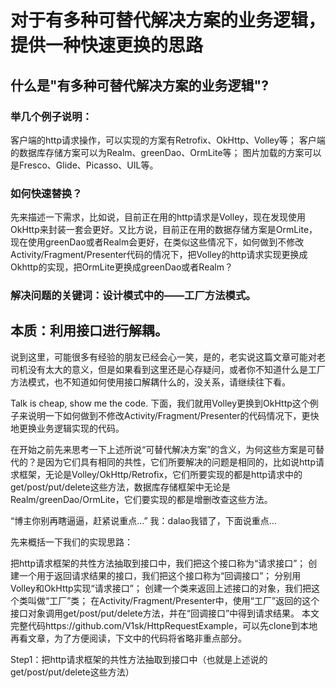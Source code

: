 # 对于有多种可替代解决方案的业务逻辑，提供一种快速更换的思路

## 什么是"有多种可替代解决方案的业务逻辑"?
### 举几个例子说明：

客户端的http请求操作，可以实现的方案有Retrofix、OkHttp、Volley等；
客户端的数据库存储方案可以为Realm、greenDao、OrmLite等；
图片加载的方案可以是Fresco、Glide、Picasso、UIL等。
### 如何快速替换？
先来描述一下需求，比如说，目前正在用的http请求是Volley，现在发现使用OkHttp来封装一套会更好。又比方说，目前正在用的数据存储方案是OrmLite，现在使用greenDao或者Realm会更好，在类似这些情况下，如何做到不修改Activity/Fragment/Presenter代码的情况下，把Volley的http请求实现更换成Okhttp的实现，把OrmLite更换成greenDao或者Realm？

### 解决问题的关键词：设计模式中的——工厂方法模式。
## 本质：利用接口进行解耦。

说到这里，可能很多有经验的朋友已经会心一笑，是的，老实说这篇文章可能对老司机没有太大的意义，但是如果看到这里还是心存疑问，或者你不知道什么是工厂方法模式，也不知道如何使用接口解耦什么的，没关系，请继续往下看。

Talk is cheap, show me the code.
下面，我们就用Volley更换到OkHttp这个例子来说明一下如何做到不修改Activity/Fragment/Presenter的代码情况下，更快地更换业务逻辑实现的代码。

在开始之前先来思考一下上述所说“可替代解决方案”的含义，为何这些方案是可替代的？是因为它们具有相同的共性，它们所要解决的问题是相同的，比如说http请求框架，无论是Volley/OkHttp/Retrofix，它们所要实现的都是http请求中的get/post/put/delete这些方法，数据库存储框架中无论是Realm/greenDao/OrmLite，它们要实现的都是增删改查这些方法。

“博主你别再瞎逼逼，赶紧说重点…”
我：dalao我错了，下面说重点…

先来概括一下我们的实现思路：

把http请求框架的共性方法抽取到接口中，我们把这个接口称为“请求接口”；
创建一个用于返回请求结果的接口，我们把这个接口称为“回调接口”；
分别用Volley和OkHttp实现“请求接口”；
创建一个类来返回上述接口的对象，我们把这个类叫做“工厂”类；
在Activity/Fragment/Presenter中，使用“工厂”返回的这个接口对象调用get/post/put/delete方法，并在“回调接口”中得到请求结果。
本文完整代码https://github.com/V1sk/HttpRequestExample，可以先clone到本地再看文章，为了方便阅读，下文中的代码将省略非重点部分。

Step1：把http请求框架的共性方法抽取到接口中（也就是上述说的get/post/put/delete这些方法）
